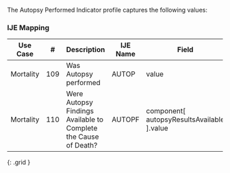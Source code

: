 The Autopsy Performed Indicator profile captures the following values:
### IJE Mapping

| **Use Case** |  **#**   |  **Description**  | **IJE Name**  |  **Field**  |  **Type**  | **Value Set**  |
| :---------: | --------------- | ------------ | ------------- | ---------- | ---------- | -------------- |
| Mortality | 109 | Was Autopsy performed | AUTOP | value |codeable |[ValueSetYesNoUnknownVitalRecords] |
| Mortality | 110 | Were Autopsy Findings Available to Complete the Cause of Death? | AUTOPF | component[ autopsyResultsAvailable ].value |codeable |[ValueSetYesNoUnknownNotApplicableVitalRecords] |
{: .grid }
